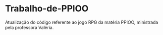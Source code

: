 Trabalho-de-PPIOO
=================

Atualização do código referente ao jogo RPG da matéria PPIOO, ministrada pela professora Valéria.
